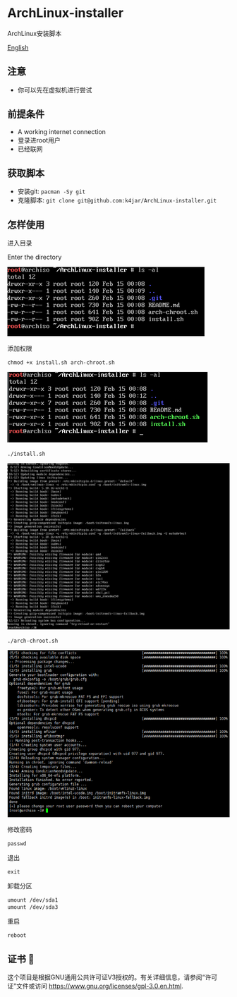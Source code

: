 # ArchLinux-installer

ArchLinux安装脚本

[English](README.md)

## 注意

* 你可以先在虚拟机进行尝试

## 前提条件

- A working internet connection
- 登录进root用户
- 已经联网

## 获取脚本

- 安装git: `pacman -Sy git`
- 克隆脚本: `git clone git@github.com:k4jar/ArchLinux-installer.git`

## 怎样使用

进入目录

Enter the directory

![image-20210215081038520](assets/image-20210215081038520.png)

添加权限

```shell
chmod +x install.sh arch-chroot.sh
```

![image-20210215082506036](assets/image-20210215082506036.png)

```shell
./install.sh
```

![image-20210215082806409](assets/image-20210215082806409.png)

```shell
./arch-chroot.sh
```

![image-20210215083820784](assets/image-20210215083820784.png)

修改密码

```
passwd
```

退出

```shell
exit
```

卸载分区

```shell
umount /dev/sda1
umount /dev/sda3
```

重启

```shell
reboot
```





## 证书 :scroll:

这个项目是根据GNU通用公共许可证V3授权的。有关详细信息，请参阅“许可证”文件或访问 https://www.gnu.org/licenses/gpl-3.0.en.html.
